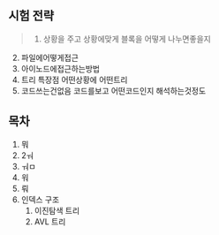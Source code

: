 
## 시험 전략
> 1. 상황을 주고 상황에맞게 블록을 어떻게 나누면좋을지
2. 파일에어떻게접근
3. 아이노드에접근하는방법
4. 트리 특장점 어떤상황에 어떤트리
5. 코드쓰는건없음 코드를보고 어떤코드인지 해석하는것정도



## 목차
1. 뭐
2. 2ㅝ
3. ㅝㅁ
4. 워
5. 뤄
6.  인덱스 구조
	1. 이진탐색 트리
	2. AVL 트리